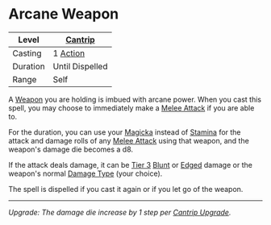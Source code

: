 # Arcane Weapon

| Level    | [Cantrip]({Cantrips}.md)                                              |
| -------- | --------------------------------------------------------------------- |
| Casting  | 1 [Action](../../../../Game%20Procedures/Core%20Procedures/Action.md) |
| Duration | Until Dispelled                                                       |
| Range    | Self                                                                  |

A [Weapon](../../../../Items%20and%20Gear/Weapons/Weapons.md) you are holding is imbued with arcane power. When you cast this spell, you may choose to immediately make a [Melee Attack](../../../../Game%20Procedures/Combat/Melee%20Attack.md) if you are able to.

For the duration, you can use your [Magicka](../../../../Player%20Characters/Attributes/Magicka.md) instead of [Stamina](../../../../Player%20Characters/Attributes/Stamina.md) for the attack and damage rolls of any [Melee Attack](../../../../Game%20Procedures/Combat/Melee%20Attack.md) using that weapon, and the weapon's damage die becomes a d8.

If the attack deals damage, it can be [Tier 3](../../../../Game%20Procedures/Combat/Damage/Damage%20Tiers/Tier%203.md) [Blunt](../../../../Game%20Procedures/Combat/Damage/Damage%20Types/Blunt.md) or [Edged](../../../../Game%20Procedures/Combat/Damage/Damage%20Types/Edged.md) damage or the weapon's normal [Damage Type](../../../../Game%20Procedures/Combat/Damage/Damage%20Types/{Damage%20Types}.md) (your choice).

The spell is dispelled if you cast it again or if you let go of the weapon.

---
*Upgrade: The damage die increase by 1 step per [Cantrip Upgrade](../../Cantrip%20Upgrade.md).*

